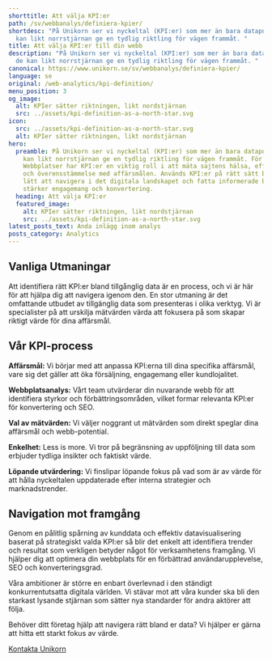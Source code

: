 ```yaml
---
shorttitle: Att välja KPI:er
path: /sv/webbanalys/definiera-kpier/
shortdesc: "På Unikorn ser vi nyckeltal (KPI:er) som mer än bara datapunkter; de
  kan likt norrstjärnan ge en tydlig riktling för vägen frammåt. "
title: Att välja KPI:er till din webb
description: "På Unikorn ser vi nyckeltal (KPI:er) som mer än bara datapunkter;
  de kan likt norrstjärnan ge en tydlig riktling för vägen frammåt. "
canonical: https://www.unikorn.se/sv/webbanalys/definiera-kpier/
language: se
original: /web-analytics/kpi-definition/
menu_position: 3
og_image:
  alt: KPIer sätter riktningen, likt nordstjärnan
  src: ../assets/kpi-definition-as-a-north-star.svg
icon:
  src: ../assets/kpi-definition-as-a-north-star.svg
  alt: KPIer sätter riktningen, likt nordstjärnan
hero:
  preamble: På Unikorn ser vi nyckeltal (KPI:er) som mer än bara datapunkter; de
    kan likt norrstjärnan ge en tydlig riktling för vägen frammåt. För
    Webbplatser har KPI:er en viktig roll i att mäta sajtens hälsa, effektivitet
    och överensstämmelse med affärsmålen. Används KPI:er på rätt sätt blir det
    lätt att navigera i det digitala landskapet och fatta informerade beslut som
    stärker engagemang och konvertering.
  heading: Att välja KPI:er
  featured_image:
    alt: KPIer sätter riktningen, likt nordstjärnan
    src: ../assets/kpi-definition-as-a-north-star.svg
latest_posts_text: Anda inlägg inom analys
posts_category: Analytics
---
```

## Vanliga Utmaningar

Att identifiera rätt KPI:er bland tillgånglig data är en process, och vi är här för att hjälpa dig att navigera igenom den. En stor utmaning är det omfattande utbudet av tillgänglig data som presenteras i olika verktyg. Vi är specialister på att urskilja mätvärden värda att fokusera på som skapar riktigt värde för dina affärsmål. 

## Vår KPI-process

**Affärsmål:** Vi börjar med att anpassa KPI:erna till dina specifika affärsmål, vare sig det gäller att öka försäljning, engagemang eller kundlojalitet.

**Webbplatsanalys:** Vårt team utvärderar din nuvarande webb för att identifiera styrkor och förbättringsområden, vilket formar relevanta KPI:er för konvertering och SEO.

**Val av mätvärden:** Vi väljer noggrant ut mätvärden som direkt speglar dina affärsmål och webb-potential.

**Enkelhet:** Less is more. Vi tror på begränsning av uppföljning till data som erbjuder tydliga insikter och faktiskt värde.

**Löpande utvärdering:** Vi finslipar löpande fokus på vad som är av värde för att hålla nyckeltalen uppdaterade efter interna strategier och marknadstrender.

## N﻿avigation mot framgång


Genom en pålitlig spårning av kunddata och effektiv datavisualisering baserat på strategiskt valda KPI:er så blir det enkelt att identifiera trender och resultat som verkligen betyder något för verksamhetens framgång. Vi hjälper dig att optimera din webbplats för en förbättrad användarupplevelse, SEO och konverteringsgrad. 

Våra ambitioner är större en enbart överlevnad i den ständigt konkurrentutsatta digitala världen. Vi stävar mot att våra kunder ska bli den starkast lysande stjärnan som sätter nya standarder för andra aktörer att följa.

Behöver ditt företag hjälp att navigera rätt bland er data?
Vi hjälper er gärna att hitta ett starkt fokus av värde.


[Kontakta Unikorn](https://www.unikorn.se/sv/kontakt/)